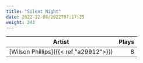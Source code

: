 ```yaml
---
title: "Silent Night"
date: 2022-12-08/2022T07:17:25
weight: 243
---
```




 Artist | Plays 
----- | -----:
[Wilson Phillips]({{< ref "a29912">}}) | 8
